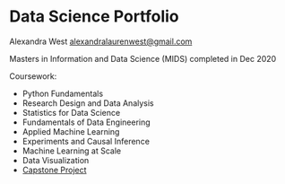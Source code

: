 # Data Science Portfolio

Alexandra West
alexandralaurenwest@gmail.com

Masters in Information and Data Science (MIDS) completed in Dec 2020

Coursework:
- Python Fundamentals 
- Research Design and Data Analysis 
- Statistics for Data Science 
- Fundamentals of Data Engineering 
- Applied Machine Learning 
- Experiments and Causal Inference 
- Machine Learning at Scale 
- Data Visualization 
- [Capstone Project](https://people.ischool.berkeley.edu/~alexwest/w210_census_income_html/) 
